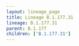 ```yaml
---
layout: lineage_page
title: Lineage B.1.177.31
lineage: B.1.177.31
parent: B.1.177
children: ['B.1.177.31']
---
```

